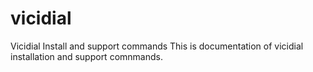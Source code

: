 # vicidial
Vicidial Install and support commands
This is documentation of vicidial installation and support comnmands.
